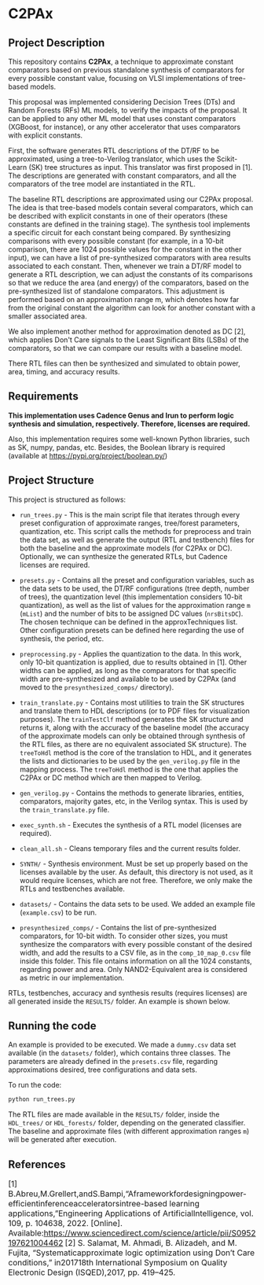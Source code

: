 # C2PAx

## Project Description

This repository contains **C2PAx**, a technique to approximate constant comparators based on previous standalone synthesis of comparators for every possible constant value, focusing on VLSI implementations of tree-based models.

This proposal was implemented considering Decision Trees (DTs) and Random Forests (RFs) ML models, to verify the impacts of the proposal. It can be applied to any other ML model that uses constant comparators (XGBoost, for instance), or any other accelerator that uses comparators with explicit constants.

First, the software generates RTL descriptions of the DT/RF to be approximated, using a tree-to-Verilog translator, which uses the Scikit-Learn (SK) tree structures as input. This translator was first proposed in [1]. The descriptions are generated with constant comparators, and all the comparators of the tree model are instantiated in the RTL.

The baseline RTL descriptions are approximated using our C2PAx proposal. The idea is that tree-based models contain several comparators, which can be described with explicit constants in one of their operators (these constants are defined in the training stage). The synthesis tool implements a specific circuit for each constant being compared. By synthesizing comparisons with every possible constant (for example, in a 10-bit comparison, there are 1024 possible values for the constant in the other input), we can have a list of pre-synthesized comparators with area results associated to each constant. Then, whenever we train a DT/RF model to generate a RTL description, we can adjust the constants of its comparisons so that we reduce the area (and energy) of the comparators, based on the pre-synthesized list of standalone comparators. This adjustment is performed based on an approximation range m, which denotes how far from the original constant the algorithm can look for another constant with a smaller associated area.

We also implement another method for approximation denoted as DC [2], which applies Don't Care signals to the Least Significant Bits (LSBs) of the comparators, so that we can compare our results with a baseline model.

There RTL files can then be synthesized and simulated to obtain power, area, timing, and accuracy results.


## Requirements

**This implementation uses Cadence Genus and Irun to perform logic synthesis and simulation, respectively. Therefore, licenses are required.**

Also, this implementation requires some well-known Python libraries, such as SK, numpy, pandas, etc. Besides, the Boolean library is required (available at https://pypi.org/project/boolean.py/)

## Project Structure

This project is structured as follows:

* `run_trees.py` - This is the main script file that iterates through every preset configuration of approximate ranges, tree/forest parameters, quantization, etc. This script calls the methods for preprocess and train the data set, as well as generate the output (RTL and testbench) files for both the baseline and the approximate models (for C2PAx or DC). Optionally, we can synthesize the generated RTLs, but Cadence licenses are required.

* `presets.py` - Contains all the preset and configuration variables, such as the data sets to be used, the DT/RF configurations (tree depth, number of trees), the quantization level (this implementation considers 10-bit quantization), as well as the list of values for the approximation range `m` (`mList`) and the number of bits to be assigned DC values (`nrsBitsDC`). The chosen technique can be defined in the approxTechniques list. Other configuration presets can be defined here regarding the use of synthesis, the period, etc.

* `preprocessing.py` - Applies the quantization to the data. In this work, only 10-bit quantization is applied, due to results obtained in [1]. Other widths can be applied, as long as the comparators for that specific width are pre-synthesized and available to be used by C2PAx (and moved to the `presynthesized_comps/` directory).

* `train_translate.py` - Contains most utilities to train the SK structures and translate them to HDL descriptions (or to PDF files for visualization purposes). The `trainTestClf` method generates the SK structure and returns it, along with the accuracy of the baseline model (the accuracy of the approximate models can only be obtained through synthesis of the RTL files, as there are no equivalent associated SK structure). The `treeToHdl` method is the core of the translation to HDL, and it generates the lists and dictionaries to be used by the `gen_verilog.py` file in the mapping process. The `treeToHdl` method is the one that applies the C2PAx or DC method which are then mapped to Verilog.

* `gen_verilog.py` - Contains the methods to generate libraries, entities, comparators, majority gates, etc, in the Verilog syntax. This is used by the `train_translate.py` file.

* `exec_synth.sh` - Executes the synthesis of a RTL model (licenses are required).

* `clean_all.sh` - Cleans temporary files and the current results folder.

* `SYNTH/` - Synthesis environment. Must be set up properly based on the licenses available by the user. As default, this directory is not used, as it would require licenses, which are not free. Therefore, we only make the RTLs and testbenches available.

* `datasets/` - Contains the data sets to be used. We added an example file (`example.csv`) to be run.

* `presynthesized_comps/` - Contains the list of pre-synthesized comparators, for 10-bit width. To consider other sizes, you must synthesize the comparators with every possible constant of the desired width, and add the results to a CSV file, as in the `comp_10_map_0.csv` file inside this folder. This file ontains information on all the 1024 constants, regarding power and area. Only NAND2-Equivalent area is considered as metric in our implementation.


RTLs, testbenches, accuracy and synthesis results (requires licenses) are all generated inside the `RESULTS/` folder. An example is shown below.


## Running the code

An example is provided to be executed. We made a `dummy.csv` data set available (in the `datasets/` folder), which contains three classes. The parameters are already defined in the `presets.csv` file, regarding approximations desired, tree configurations and data sets.

To run the code:

```python
python run_trees.py
```

The RTL files are made available in the `RESULTS/` folder, inside the `HDL_trees/` or `HDL_forests/` folder, depending on the generated classifier. The baseline and approximate files (with different approximation ranges `m`) will be generated after execution.


## References

<font size="3"> [1] B.Abreu,M.Grellert,andS.Bampi,“Aframeworkfordesigningpower-efficientinferenceacceleratorsintree-based   learning   applications,”Engineering  Applications  of  ArtificialIntelligence,    vol.    109,    p.    104638,    2022.    [Online].    Available:https://www.sciencedirect.com/science/article/pii/S0952197621004462</font>
<font size="3"> [2] S.  Salamat,  M.  Ahmadi,  B.  Alizadeh,  and  M.  Fujita,  “Systematicapproximate logic optimization using Don’t Care conditions,” in201718th International Symposium on Quality Electronic Design (ISQED),2017, pp. 419–425.</font>